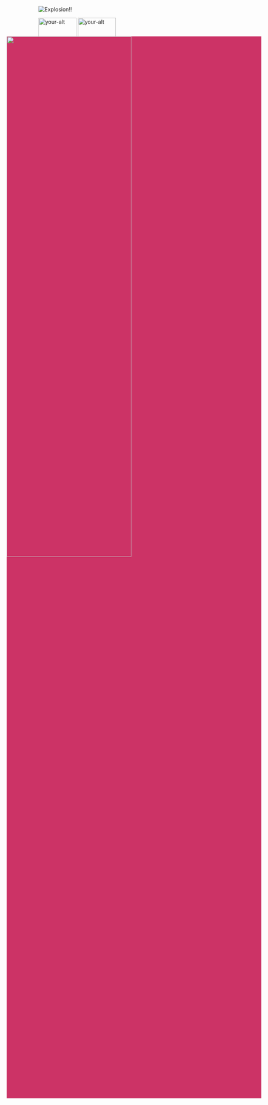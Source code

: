 <!DOCTYPE html PUBLIC "-//W3C//DTD XHTML 1.0 Transitional//EN" "http://www.w3.org/TR/xhtml1/DTD/xhtml1-transitional.dtd">
<html xmlns="http://www.w3.org/1999/xhtml">
<head>
<link rel="stylesheet" type="text/css" href="myreset.css">
<meta content="text/html; charset=utf-8" http-equiv="Content-Type" />
<title>Untitled 1</title>
<style>
div {
	background:#C36;
	width:70%;
	height:70%;
	position:fixed;
	right:0;
	margin-right:15%;
	top:0;
	margin-top:15%;
}
</style>
</head>

<body>
<div><a href="/fa" target="_self"><img src="intro.jpg" width="70%" height="70%" /></a></div>
</body>
</html>



![Explosion!!](https://s16.picofile.com/file/8423213668/1597845525_picsay.png)

<a href="https://instagram.com/sslri" > <img src="https://s7.picofile.com/file/8384564676/instagram_new.png" alt="your-alt"  width="100" height="100"></a> <a href="https://telegram.me/sslri" > <img src="https://s9.picofile.com/file/8361530500/telegram_app.png" alt="your-alt"  width="100" height="100"></a>
 

## About
Instahack is an Shell Script to perform multi-threaded brute force attack against Instagram, this script can bypass login limiting and it can test infinite number of passwords with a rate of about 1000 passwords/min with 100 attemps at once.

## Legal disclaimer:
Usage of Instahack for attacking targets without prior mutual consent is illegal. It's the end user's responsibility to obey all applicable local, state and federal laws. Developers assume no liability and are not responsible for any misuse or damage caused by this program


###### [*] Hack instagram accounts use bruteforce
###### [*] for more proxy - go to https://www.torvpn.com/en/proxy-list
![alt tag](https://raw.githubusercontent.com/avramit/instahack/master/screenshot.jpg)

